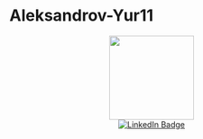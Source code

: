 # Aleksandrov-Yur11
<div id="header" align="center">
    <img src="https://media.giphy.com/media/v1.Y2lkPTc5MGI3NjExMTFlNjJkZTE4NWNjYWY1ODFhOWEwYjRiZTg4YTZiNDE4YjAwZTkyNCZlcD12MV9pbnRlcm5hbF9naWZzX2dpZklkJmN0PXM/vLlpbDafjgHystuJ0a/giphy.gif" width="150"/>
</div>

<div id="badges" align="center">
  <a href="https://www.linkedin.com/in/yur11-aleksandrov/">
    <img src="https://img.shields.io/badge/LinkedIn-blue?style=for-the-badge&logo=linkedin&logoColor=white" alt="LinkedIn Badge"/>
</div>
